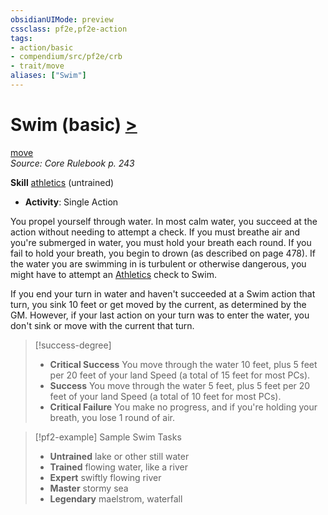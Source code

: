 ```yaml
---
obsidianUIMode: preview
cssclass: pf2e,pf2e-action
tags:
- action/basic
- compendium/src/pf2e/crb
- trait/move
aliases: ["Swim"]
---
```

# Swim (basic) [>](/rules/core-rulebook/chapter-9-playing-the-game.md#Actions "Single Action")
[move](/rules/traits/move.md)  
*Source: Core Rulebook p. 243*  

**Skill** [athletics](/compendium/skills.md#Athletics) (untrained)
- **Activity**: Single Action

You propel yourself through water. In most calm water, you succeed at the action without needing to attempt a check. If you must breathe air and you're submerged in water, you must hold your breath each round. If you fail to hold your breath, you begin to drown (as described on page 478). If the water you are swimming in is turbulent or otherwise dangerous, you might have to attempt an [Athletics](/compendium/skills.md#Athletics) check to Swim.

If you end your turn in water and haven't succeeded at a Swim action that turn, you sink 10 feet or get moved by the current, as determined by the GM. However, if your last action on your turn was to enter the water, you don't sink or move with the current that turn.

> [!success-degree] 
> - **Critical Success** You move through the water 10 feet, plus 5 feet per 20 feet of your land Speed (a total of 15 feet for most PCs).
> - **Success** You move through the water 5 feet, plus 5 feet per 20 feet of your land Speed (a total of 10 feet for most PCs).
> - **Critical Failure** You make no progress, and if you're holding your breath, you lose 1 round of air.

> [!pf2-example] Sample Swim Tasks
> 
> - **Untrained** lake or other still water
> - **Trained** flowing water, like a river
> - **Expert** swiftly flowing river
> - **Master** stormy sea
> - **Legendary** maelstrom, waterfall
